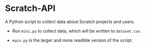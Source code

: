 # Scratch-API

A Python script to collect data about Scratch projects and users.

- Run `mini.py` to collect data, which will be written to `dataset.csv`.

- `main.py` is the larger and more readible version of the script.
